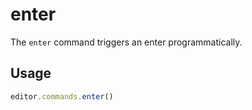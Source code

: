 # enter
The `enter` command triggers an enter programmatically.

## Usage
```js
editor.commands.enter()
```
